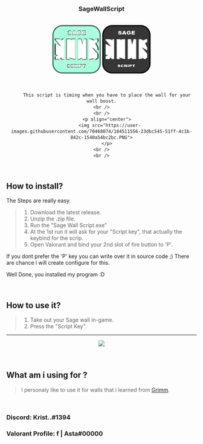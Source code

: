 <br />
<h3 align="center">SageWallScript</h3>


<br />


<div align="center">
    <tr>
        <td>
            <img src="icon.png" width="128" height="128">
        </td>
        <td>
            <img src="icon_dark.png" width="128" height="128">
        </td>
    </tr>

  <p align="center">
      

<br />


        This script is timing when you have to place the wall for your wall boost.
    <br />
    <br />
        <p align="center">
          <img src="https://user-images.githubusercontent.com/70468074/184511556-23dbc545-51ff-4c1b-842c-1540a54bc2bc.PNG">
        </p>
    <br />
    <br />
  </p>
</div>


<br />



## How to install?

The Steps are really easy.

> 1. Download the latest release.
> 2. Unzip the .zip file.
> 3. Run the "Sage Wall Script.exe"
> 4. At the 1st run it will ask for your "Script key", that actually the keybind for the scrip.
> 5. Open Valorant and bind your 2nd slot of fire button to 'P'.

If you dont prefer the 'P' key you can write over it in source code ;)
There are chance i will create configure for this.

Well Done, you installed my program :D



<br />


## How to use it?

> 1. Take out your Sage wall in-game.
> 2. Press the "Script Key".
___

<p align="center">
  <img src="https://user-images.githubusercontent.com/70468074/184510701-65c94d98-b223-48dc-9b09-e4ca12b8d7d9.gif" >
</p>


<br />


## What am i using for ?

> I personaly like to use it for walls that i learned from [Grimm](https://www.twitch.tv/grimm).


<br />


### Discord: Krist..#1394
### Valorant Profile: f | Asta#00000
